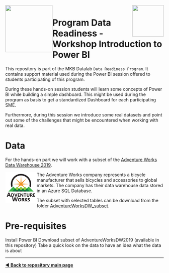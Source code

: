 <img align="left" width="150" height="150" src="https://github.com/dpbac/workshop-data-readiness-power-bi/blob/master/images/SCjRGgjT_400x400.jpg">
<img align="right" width="100" height="100" src="https://github.com/dpbac/workshop-data-readiness-power-bi/blob/master/images/index.jpg">

# Program Data Readiness - Workshop Introduction to Power BI


This repository is part of the MKB Datalab  `Data Readiness Program`.  It contains support material used during the Power BI session offered to 
students participating of this program.

During these hands-on session students will learn some concepts of Power BI while building a simple dashboard. This might be used during the program as 
basis to get a standardized Dashboard for each participating SME.

Furthermore, during this session we introduce some real datasets and point out some of the challenges that might be encountered when working with real data.

# Data

For the hands-on part we will work with a subset of the 
[Adventure Works Data Warehouse 2019]( https://github.com/microsoft/sql-server-samples/releases/download/adventureworks/AdventureWorksDW2019.bak).

<img align="left" width="100" height="100" src="https://github.com/MKB-Datalab/workshop-data-readiness-power-bi/blob/master/images/adventure-works-logo-150x150.png"> 
The Adventure Works company represents a bicycle manufacturer that sells bicycles and accessories to global markets. The company has their data warehouse data 
stored in an Azure SQL Database. 

The subset with selected tables can be download from the folder [AdventureWorksDW_subset](https://github.com/MKB-Datalab/workshop-data-readiness-power-bi/tree/master/AdventureWorksDW_subset).

# Pre-requisites

Install Power BI
Download subset of AdventureWorksDW2019 (available in this repository)
Take a quick look on the data to have an idea what the data is about



-------------------------------------
[:arrow_backward: **Back to repository main page**](https://github.com/dpbac/test_mkb_knowledge_repo)